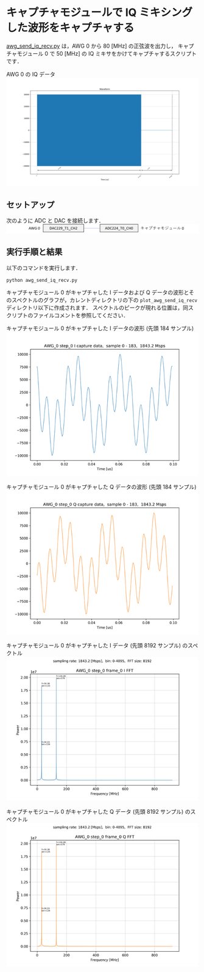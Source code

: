 # キャプチャモジュールで IQ ミキシングした波形をキャプチャする

[awg_send_iq_recv.py](../awg_send_iq_recv.py) は，AWG 0 から 80 [MHz] の正弦波を出力し，
キャプチャモジュール 0 で 50 [MHz] の IQ ミキサをかけてキャプチャするスクリプトです．

AWG 0 の IQ データ  
![AWG 0 の出力波形](images/actual_seq_0_waveform.png)

## セットアップ

次のように ADC と DAC を接続します．  
![セットアップ](../../docs/images/awg-x1-setup.png)

## 実行手順と結果

以下のコマンドを実行します．

```
python awg_send_iq_recv.py
```

キャプチャモジュール 0 がキャプチャした I データおよび Q データの波形とそのスペクトルのグラフが，カレントディレクトリの下の `plot_awg_send_iq_recv` ディレクトリ以下に作成されます．
スペクトルのピークが現れる位置は，同スクリプトのファイルコメントを参照してください．

キャプチャモジュール 0 がキャプチャした I データの波形 (先頭 184 サンプル)  
![キャプチャモジュール 0 がキャプチャした I データの波形](images/AWG_0_step_0_frame_0_I_captured.png)

キャプチャモジュール 0 がキャプチャした Q データの波形 (先頭 184 サンプル)  
![キャプチャモジュール 0 がキャプチャした Q データの波形](images/AWG_0_step_0_frame_0_Q_captured.png)

キャプチャモジュール 0 がキャプチャした I データ (先頭 8192 サンプル) のスペクトル  
![キャプチャモジュール 0 がキャプチャした I データのスペクトル](images/AWG_0_step_0_frame_0_I_FFT_abs.png)

キャプチャモジュール 0 がキャプチャした Q データ (先頭 8192 サンプル) のスペクトル  
![キャプチャモジュール 0 がキャプチャした Q データのスペクトル](images/AWG_0_step_0_frame_0_Q_FFT_abs.png)
